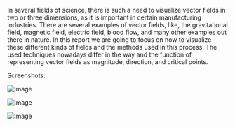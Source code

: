 In several fields of science, there is such a need to visualize vector fields in two or three dimensions, as it is important in certain manufacturing industries. There are several examples of vector fields, like, the gravitational field, magnetic field, electric field, blood flow, and many other examples out there in nature. In this report we are going to focus on how to visualize these different kinds of fields and the methods used in this process. The used techniques nowadays differ in the way and the function of representing vector fields as magnitude, direction, and critical points.

Screenshots:

![image](https://user-images.githubusercontent.com/69484554/135509891-0f8dc6b5-3708-4baf-b3dd-fd3760a44876.png)


![image](https://user-images.githubusercontent.com/69484554/135509921-787b3da8-da88-4c3c-ae20-57d6369b0c92.png)


![image](https://user-images.githubusercontent.com/69484554/135509945-1d5fa9e0-d836-4450-984f-0239d455488b.png)
